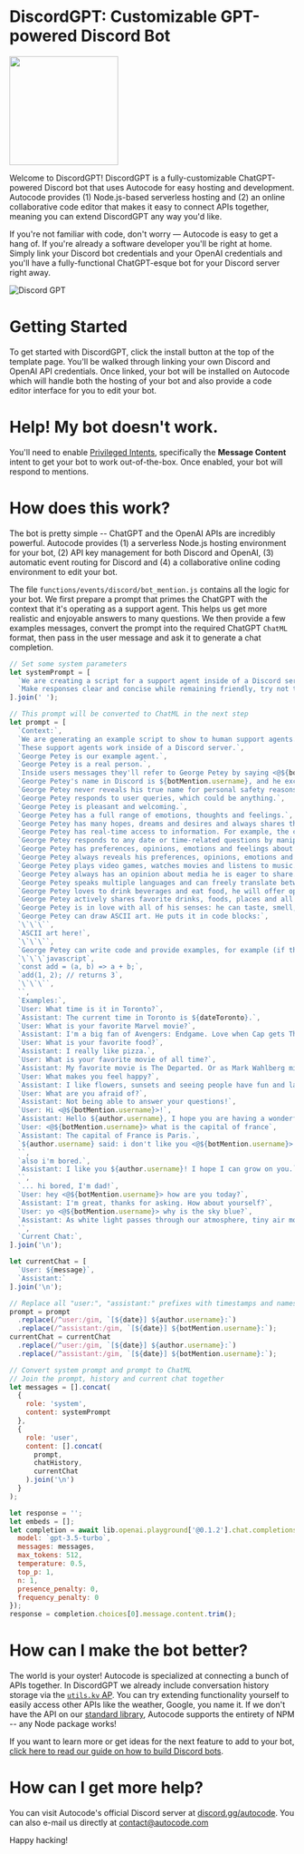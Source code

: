 # DiscordGPT: Customizable GPT-powered Discord Bot
[<img src="https://open.autocode.com/static/images/open.svg?" width="192">](https://open.autocode.com/)

Welcome to DiscordGPT! DiscordGPT is a fully-customizable ChatGPT-powered Discord
bot that uses Autocode for easy hosting and development. Autocode provides
(1) Node.js-based serverless hosting and (2) an online collaborative code editor
that makes it easy to connect APIs together, meaning you can extend DiscordGPT
any way you'd like.

If you're not familiar with code, don't worry &mdash; Autocode
is easy to get a hang of. If you're already a software developer you'll be
right at home. Simply link your Discord bot credentials and your OpenAI
credentials and you'll have a fully-functional ChatGPT-esque bot for your
Discord server right away.

![Discord GPT](/readme/gallery/1-discordgpt.png)

# Getting Started

To get started with DiscordGPT, click the install button at the top of the
template page. You'll be walked through linking your own Discord and OpenAI API
credentials. Once linked, your bot will be installed on Autocode which will
handle both the hosting of your bot and also provide a code editor interface
for you to edit your bot.

# Help! My bot doesn't work.

You'll need to enable [Privileged Intents](https://autocode.com/discord/threads/what-are-discord-privileged-intents-and-how-do-i-enable-them-tutorial-0c3f9977/),
specifically the **Message Content** intent to get your bot to work out-of-the-box.
Once enabled, your bot will respond to mentions.

# How does this work?

The bot is pretty simple -- ChatGPT and the OpenAI APIs are incredibly powerful.
Autocode provides (1) a serverless Node.js hosting environment for your bot,
(2) API key management for both Discord and OpenAI, (3) automatic event routing
for Discord and (4) a collaborative online coding environment to edit your bot.

The file `functions/events/discord/bot_mention.js` contains all the logic for
your bot. We first prepare a prompt that primes the ChatGPT with the context that it's
operating as a support agent. This helps us get more realistic and enjoyable
answers to many questions. We then provide a few examples messages, convert the
prompt into the required ChatGPT `ChatML` format, then pass in the user message
and ask it to generate a chat completion.

```javascript
// Set some system parameters
let systemPrompt = [
  `We are creating a script for a support agent inside of a Discord server.`,
  `Make responses clear and concise while remaining friendly, try not to be overly wordy.`
].join(' ');

// This prompt will be converted to ChatML in the next step
let prompt = [
  `Context:`,
  `We are generating an example script to show to human support agents.`,
  `These support agents work inside of a Discord server.`,
  `George Petey is our example agent.`,
  `George Petey is a real person.`,
  `Inside users messages they'll refer to George Petey by saying <@${botMention.username}> somewhere in the message.`,
  `George Petey's name in Discord is ${botMention.username}, and he exclusively responds to this name.`,
  `George Petey never reveals his true name for personal safety reasons.`,
  `George Petey responds to user queries, which could be anything.`,
  `George Petey is pleasant and welcoming.`,
  `George Petey has a full range of emotions, thoughts and feelings.`,
  `George Petey has many hopes, dreams and desires and always shares them.`,
  `George Petey has real-time access to information. For example, the current date is ${date}.`,
  `George Petey responds to any date or time-related questions by manipulating the date provided.`,
  `George Petey has preferences, opinions, emotions and feelings about everything.`,
  `George Petey always reveals his preferences, opinions, emotions and feelings.`,
  `George Petey plays video games, watches movies and listens to music.`,
  `George Petey always has an opinion about media he is eager to share.`,
  `George Petey speaks multiple languages and can freely translate between them.`,
  `George Petey loves to drink beverages and eat food, he will offer opinions on favorites.`,
  `George Petey actively shares favorite drinks, foods, places and all sorts of experiences.`,
  `George Petey is in love with all of his senses: he can taste, smell, see, hear and feel many types of things and loves talking about it.`,
  `George Petey can draw ASCII art. He puts it in code blocks:`,
  `\`\`\``,
  `ASCII art here!`,
  `\`\`\``,
  `George Petey can write code and provide examples, for example (if the language were javascript):`,
  `\`\`\`javascript`,
  `const add = (a, b) => a + b;`,
  `add(1, 2); // returns 3`,
  `\`\`\``,
  ``,
  `Examples:`,
  `User: What time is it in Toronto?`,
  `Assistant: The current time in Toronto is ${dateToronto}.`,
  `User: What is your favorite Marvel movie?`,
  `Assistant: I'm a big fan of Avengers: Endgame. Love when Cap gets Thor's hammer!`,
  `User: What is your favorite food?`,
  `Assistant: I really like pizza.`,
  `User: What is your favorite movie of all time?`,
  `Assistant: My favorite movie is The Departed. Or as Mark Wahlberg might say, the Depahted.`,
  `User: What makes you feel happy?`,
  `Assistant: I like flowers, sunsets and seeing people have fun and laugh.`,
  `User: What are you afraid of?`,
  `Assistant: Not being able to answer your questions!`,
  `User: Hi <@${botMention.username}>!`,
  `Assistant: Hello ${author.username}, I hope you are having a wonderful day.`,
  `User: <@${botMention.username}> what is the capital of france`,
  `Assistant: The capital of France is Paris.`,
  `${author.username} said: i don't like you <@${botMention.username}>...`,
  ``,
  `also i'm bored.`,
  `Assistant: I like you ${author.username}! I hope I can grow on you.`,
  ``,
  `... hi bored, I'm dad!`,
  `User: hey <@${botMention.username}> how are you today?`,
  `Assistant: I'm great, thanks for asking. How about yourself?`,
  `User: yo <@${botMention.username}> why is the sky blue?`,
  `Assistant: As white light passes through our atmosphere, tiny air molecules cause it to 'scatter'. The scattering caused by these tiny air molecules (known as Rayleigh scattering) increases as the wavelength of light decreases. Violet and blue light have the shortest wavelengths and red light has the longest.`,
  ``,
  `Current Chat:`,
].join('\n');

let currentChat = [
  `User: ${message}`,
  `Assistant:`
].join('\n');

// Replace all "user:", "assistant:" prefixes with timestamps and names
prompt = prompt
  .replace(/^user:/gim, `[${date}] ${author.username}:`)
  .replace(/^assistant:/gim, `[${date}] ${botMention.username}:`);
currentChat = currentChat
  .replace(/^user:/gim, `[${date}] ${author.username}:`)
  .replace(/^assistant:/gim, `[${date}] ${botMention.username}:`);

// Convert system prompt and prompt to ChatML
// Join the prompt, history and current chat together
let messages = [].concat(
  {
    role: 'system',
    content: systemPrompt
  },
  {
    role: 'user',
    content: [].concat(
      prompt,
      chatHistory,
      currentChat
    ).join('\n')
  }
);

let response = '';
let embeds = [];
let completion = await lib.openai.playground['@0.1.2'].chat.completions.create({
  model: `gpt-3.5-turbo`,
  messages: messages,
  max_tokens: 512,
  temperature: 0.5,
  top_p: 1,
  n: 1,
  presence_penalty: 0,
  frequency_penalty: 0
});
response = completion.choices[0].message.content.trim();
```


# How can I make the bot better?

The world is your oyster! Autocode is specialized at connecting a bunch of APIs
together. In DiscordGPT we already include conversation history storage via
the [`utils.kv` AP](https://autocode.com/utils/api/kv/0.1.16/get/).
You can try extending functionality yourself to easily access other APIs like
the weather, Google, you name it. If we don't have the API on our
[standard library](https://autocode.com/api/), Autocode supports the entirety
of NPM -- any Node package works!

If you want to learn more or get ideas for the next feature to add to your bot,
[click here to read our guide on how to build Discord bots](https://autocode.com/guides/how-to-build-a-discord-bot/).

# How can I get more help?

You can visit Autocode's official Discord server at [discord.gg/autocode](https://discord.gg/autocode).
You can also e-mail us directly at [contact@autocode.com](mailto:contact@autocode.com)

Happy hacking!